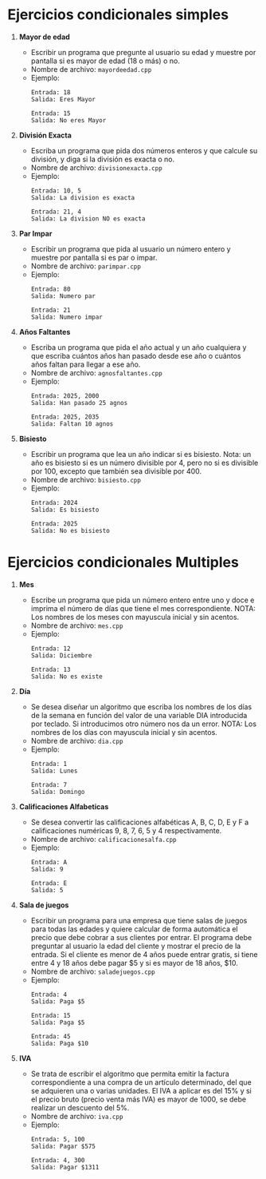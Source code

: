 # Ejercicios condicionales simples

1. **Mayor de edad**
   -  Escribir un programa que pregunte al usuario su edad y muestre por pantalla si es mayor de edad (18 o más) o no.
   - Nombre de archivo: `mayordeedad.cpp`
   - Ejemplo:
     ```
     Entrada: 18
     Salida: Eres Mayor
     ```
     ```
     Entrada: 15
     Salida: No eres Mayor
     ```
1. **División Exacta**
   -  Escriba un programa que pida dos números enteros y que calcule su división, y diga si la división es exacta o no.
   - Nombre de archivo: `divisionexacta.cpp`
   - Ejemplo:
     ```
     Entrada: 10, 5
     Salida: La division es exacta
     ```
     ```
     Entrada: 21, 4
     Salida: La division NO es exacta
     ```

1. **Par Impar**
   -  Escribir un programa que pida al usuario un número entero y muestre por pantalla si es par o impar.
   - Nombre de archivo: `parimpar.cpp`
   - Ejemplo:
     ```
     Entrada: 80
     Salida: Numero par
     ```
     ```
     Entrada: 21
     Salida: Numero impar
     ```

1. **Años Faltantes**
   - Escriba un programa que pida el año actual y un año cualquiera y que escriba cuántos años han pasado desde ese año o cuántos años faltan para llegar a ese año.
   - Nombre de archivo: `agnosfaltantes.cpp`
   - Ejemplo:
     ```
     Entrada: 2025, 2000
     Salida: Han pasado 25 agnos
     ```
     ```
     Entrada: 2025, 2035
     Salida: Faltan 10 agnos
     ```

1. **Bisiesto**
   - Escribir un programa que lea un año indicar si es bisiesto. Nota: un año es bisiesto si es un número divisible por 4, pero no si es divisible por 100, excepto que también sea divisible por 400.
   - Nombre de archivo: `bisiesto.cpp`
   - Ejemplo:
     ```
     Entrada: 2024
     Salida: Es bisiesto
     ```
     ```
     Entrada: 2025
     Salida: No es bisiesto
     ```

# Ejercicios condicionales Multiples

1. **Mes**
   - Escribe un programa que pida un número entero entre uno y doce e imprima el número de días que tiene el mes correspondiente. NOTA: Los nombres de los meses con mayuscula inicial y sin acentos.
   - Nombre de archivo: `mes.cpp`
   - Ejemplo:
     ```
     Entrada: 12
     Salida: Diciembre
     ```
     ```
     Entrada: 13
     Salida: No es existe
     ```

1. **Día**
   - Se desea diseñar un algoritmo que escriba los nombres de los días de la semana en función del valor de una variable DIA introducida por teclado. Si introducimos otro número nos da un error. NOTA: Los nombres de los días con mayuscula inicial y sin acentos.
   - Nombre de archivo: `dia.cpp`
   - Ejemplo:
     ```
     Entrada: 1
     Salida: Lunes
     ```
     ```
     Entrada: 7
     Salida: Domingo
     ```

1. **Calificaciones Alfabeticas**
   - Se desea convertir las calificaciones alfabéticas A, B, C, D, E y F a calificaciones numéricas 9, 8, 7, 6, 5 y 4 respectivamente.
   - Nombre de archivo: `calificacionesalfa.cpp`
   - Ejemplo:
     ```
     Entrada: A
     Salida: 9
     ```
     ```
     Entrada: E
     Salida: 5
     ```

1. **Sala de juegos**
   - Escribir un programa para una empresa que tiene salas de juegos para todas las edades y quiere calcular de forma automática el precio que debe cobrar a sus clientes por entrar. El programa debe preguntar al usuario la edad del cliente y mostrar el precio de la entrada. Si el cliente es menor de 4 años puede entrar gratis, si tiene entre 4 y 18 años debe pagar $5 y si es mayor de 18 años, $10.
   - Nombre de archivo: `saladejuegos.cpp`
   - Ejemplo:
     ```
     Entrada: 4
     Salida: Paga $5
     ```
     ```
     Entrada: 15
     Salida: Paga $5
     ```
     ```
     Entrada: 45
     Salida: Paga $10
     ```
1. **IVA**
   - Se trata de escribir el algoritmo que permita emitir la factura correspondiente a una compra de un artículo determinado, del que se adquieren una o varias unidades. El IVA a aplicar es del 15% y si el precio bruto (precio venta más IVA) es mayor de 1000, se debe realizar un descuento del 5%.
   - Nombre de archivo: `iva.cpp`
   - Ejemplo:
     ```
     Entrada: 5, 100
     Salida: Pagar $575
     ```
     ```
     Entrada: 4, 300
     Salida: Pagar $1311
     ```